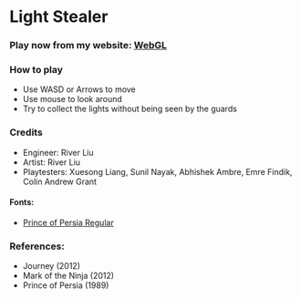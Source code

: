 # Light Stealer


### Play now from my website: [WebGL](http://riverliu.net/game/light-stealer-2017-03/)


### How to play

  - Use WASD or Arrows to move
  - Use mouse to look around
  - Try to collect the lights without being seen by the guards


### Credits

  - Engineer: River Liu
  - Artist: River Liu
  - Playtesters: Xuesong Liang, Sunil Nayak, Abhishek Ambre, Emre Findik, Colin Andrew Grant


#### Fonts:

  - [Prince of Persia Regular](http://www.fontspace.com/fereydoun/princeofpersia)


### References:

  - Journey (2012)
  - Mark of the Ninja (2012)
  - Prince of Persia (1989)
